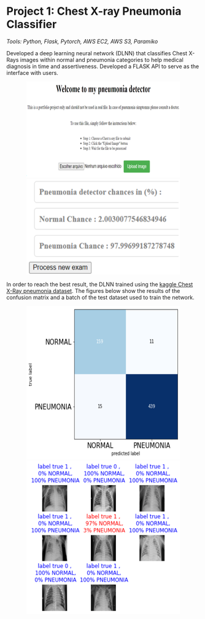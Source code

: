 
# Project 1: Chest X-ray Pneumonia Classifier
*Tools: Python, Flask, Pytorch, AWS EC2, AWS S3, Paramiko*

Developed a deep learning neural network (DLNN) that classifies Chest X-Rays images within normal and pneumonia categories to help medical diagnosis in time and assertiveness.
Developed a FLASK API to serve as the interface with users.

<p align="center">
  <img src="images_read_me/flask_api2.PNG" width="400" height="250">
  <img src="images_read_me/result_api2.PNG" width="400" height="250">
</p>
 
In order to reach the best result, the DLNN trained using the [kaggle Chest X-Ray pneumonia dataset](https://www.kaggle.com/datasets/paultimothymooney/chest-xray-pneumonia). The figures below show the results of the confusion matrix and a batch of the test dataset used to train the network.

<p align="center">
  <img src="images_read_me/confusion_matrix4.png" width="400" height="400">
  <img src="images_read_me/batch_result2.png" width="400" height="400">
</p>



